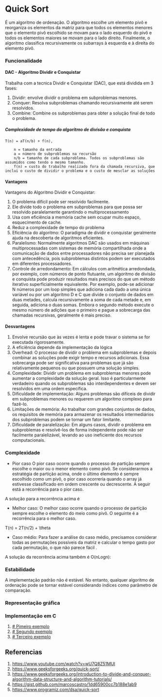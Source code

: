 
# Quick Sort

É um algoritmo de ordenação. O algoritmo escolhe um elemento pivô e reorganiza os elementos da matriz para que todos os elementos menores que o elemento pivô escolhido se movam para o lado esquerdo do pivô e todos os elementos maiores se movam para o lado direito. Finalmente, o algoritmo classifica recursivamente os subarrays à esquerda e à direita do elemento pivô.

### Funcionalidade 

#### DAC - Algoritmo Dividir e Conquistar

Trabalha com a tecnica Dividir e Conquistar (DAC), que está dividida em 3 fases:

1. Dividir: envolve dividir o problema em subproblemas menores.
2. Conquer: Resolva subproblemas chamando recursivamente até serem resolvidos.
3. Combine: Combine os subproblemas para obter a solução final de todo o problema.
   
##### Complexidade de tempo do algoritmo de divisão e conquista

    T(n) = aT(n/b) + f(n),
    
        n = tamanho da entrada
        a = número de subproblemas na recursão
        n/b = tamanho de cada subproblema. Todos os subproblemas são assumidos como tendo o mesmo tamanho.
        f(n) = custo do trabalho realizado fora da chamada recursiva, que inclui o custo de dividir o problema e o custo de mesclar as soluções

#### Vantagens

Vantagens do Algoritmo Dividir e Conquistar:

1. O problema difícil pode ser resolvido facilmente.
2. Ele divide todo o problema em subproblemas para que possa ser resolvido paralelamente garantindo o multiprocessamento
3. Usa com eficiência a memória cache sem ocupar muito espaço, esquecimento de cache.
4. Reduz a complexidade de tempo do problema
5. Eficiência do algoritmo: O paradigma de dividir e conquistar geralmente ajuda na descoberta de algoritmos eficientes.
6. Paralelismo: Normalmente algoritmos DAC são usados ​​em máquinas multiprocessadas com sistemas de memória compartilhada onde a comunicação de dados entre processadores não precisa ser planejada com antecedência, pois subproblemas distintos podem ser executados em diferentes processadores.
7. Controle de arredondamento: Em cálculos com aritmética arredondada, por exemplo, com números de ponto flutuante, um algoritmo de divisão e conquista pode produzir resultados mais precisos do que um método iterativo superficialmente equivalente. Por exemplo, pode-se adicionar N números por um loop simples que adiciona cada dado a uma única variável ou por um algoritmo D e C que divide o conjunto de dados em duas metades, calcula recursivamente a soma de cada metade e, em seguida, adiciona o duas somas. Embora o segundo método execute o mesmo número de adições que o primeiro e pague a sobrecarga das chamadas recursivas, geralmente é mais preciso.

#### Desvantagens 

1. Envolve recursão que às vezes é lenta e pode travar o sistema se for executada rigorosamente.
2. A eficiência depende da implementação da lógica
3. Overhead: O processo de dividir o problema em subproblemas e depois combinar as soluções pode exigir tempo e recursos adicionais. Essa sobrecarga pode ser significativa para problemas que já são relativamente pequenos ou que possuem uma solução simples.
4. Complexidade: Dividir um problema em subproblemas menores pode aumentar a complexidade da solução geral. Isso é particularmente verdadeiro quando os subproblemas são interdependentes e devem ser resolvidos em uma ordem específica.
5. Dificuldade de implementação: Alguns problemas são difíceis de dividir em subproblemas menores ou requerem um algoritmo complexo para fazê-lo.
6. Limitações de memória: Ao trabalhar com grandes conjuntos de dados, os requisitos de memória para armazenar os resultados intermediários dos subproblemas podem se tornar um fator limitante.
7. Dificuldade de paralelização: Em alguns casos, dividir o problema em subproblemas e resolvê-los de forma independente pode não ser facilmente paralelizável, levando ao uso ineficiente dos recursos computacionais.

### Complexidade

- Pior caso 
    O pior caso ocorre quando o processo de partição sempre escolhe o maior ou o menor elemento como pivô. Se considerarmos a estratégia de partição acima, onde o último elemento é sempre escolhido como um pivô, o pior caso ocorreria quando o array já estivesse classificado em ordem crescente ou decrescente. A seguir está a recorrência para o pior caso.  

A solução para a recorrência acima é 

- Melhor caso:
    O melhor caso ocorre quando o processo de partição sempre escolhe o elemento do meio como pivô. O seguinte é a recorrência para o melhor caso. 

 T(n) = 2T(n/2) +  \theta 


- Caso médio: 
    Para fazer a análise do caso médio, precisamos considerar todas as permutações possíveis da matriz e calcular o tempo gasto por cada permutação, o que não parece fácil .   

A solução da recorrência acima também é O(nLogn):

### Estabilidade

A implementação padrão não é estável. No entanto, qualquer algoritmo de ordenação pode se tornar estável considerando índices como parâmetro de comparação.

### Representação gráfica

### Implementação em C

1. [# Pimeiro exemplo](1#1#%20Implementação%20em%20c)
2. [# Segundo exemplo](2#2#%20Implementação%20em%20C)
3. [# Terceiro exemplo](3#3#%20Implementação%20em%20c)

## Referencias 

1. https://www.youtube.com/watch?v=wU7Q8Z51MUI
2. https://www.geeksforgeeks.org/quick-sort/
3. https://www.geeksforgeeks.org/introduction-to-divide-and-conquer-algorithm-data-structure-and-algorithm-tutorials/
4. https://gist.github.com/marcoscastro/1dd65900cc7b188e1ab9
5. https://www.programiz.com/dsa/quick-sort
